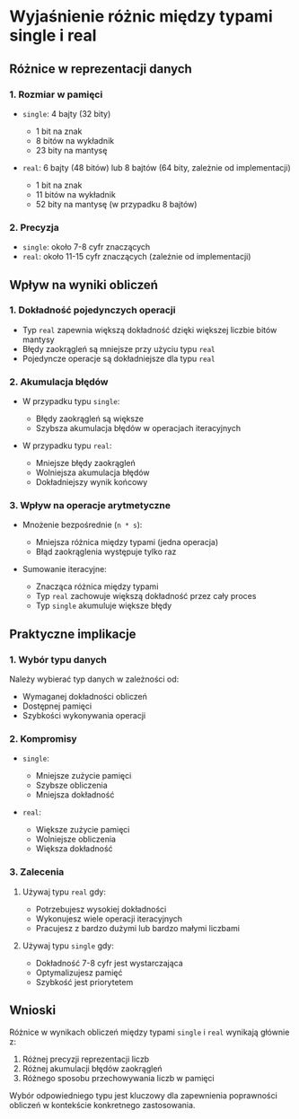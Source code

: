 # Wyjaśnienie różnic między typami single i real

## Różnice w reprezentacji danych

### 1. Rozmiar w pamięci
- `single`: 4 bajty (32 bity)
  - 1 bit na znak
  - 8 bitów na wykładnik
  - 23 bity na mantysę

- `real`: 6 bajty (48 bitów) lub 8 bajtów (64 bity, zależnie od implementacji)
  - 1 bit na znak
  - 11 bitów na wykładnik
  - 52 bity na mantysę (w przypadku 8 bajtów)

### 2. Precyzja
- `single`: około 7-8 cyfr znaczących
- `real`: około 11-15 cyfr znaczących (zależnie od implementacji)

## Wpływ na wyniki obliczeń

### 1. Dokładność pojedynczych operacji
- Typ `real` zapewnia większą dokładność dzięki większej liczbie bitów mantysy
- Błędy zaokrągleń są mniejsze przy użyciu typu `real`
- Pojedyncze operacje są dokładniejsze dla typu `real`

### 2. Akumulacja błędów
- W przypadku typu `single`:
  - Błędy zaokrągleń są większe
  - Szybsza akumulacja błędów w operacjach iteracyjnych
  
- W przypadku typu `real`:
  - Mniejsze błędy zaokrągleń
  - Wolniejsza akumulacja błędów
  - Dokładniejszy wynik końcowy

### 3. Wpływ na operacje arytmetyczne
- Mnożenie bezpośrednie (`n * s`):
  - Mniejsza różnica między typami (jedna operacja)
  - Błąd zaokrąglenia występuje tylko raz
  
- Sumowanie iteracyjne:
  - Znacząca różnica między typami
  - Typ `real` zachowuje większą dokładność przez cały proces
  - Typ `single` akumuluje większe błędy

## Praktyczne implikacje

### 1. Wybór typu danych
Należy wybierać typ danych w zależności od:
- Wymaganej dokładności obliczeń
- Dostępnej pamięci
- Szybkości wykonywania operacji

### 2. Kompromisy
- `single`:
  - Mniejsze zużycie pamięci
  - Szybsze obliczenia
  - Mniejsza dokładność

- `real`:
  - Większe zużycie pamięci
  - Wolniejsze obliczenia
  - Większa dokładność

### 3. Zalecenia
1. Używaj typu `real` gdy:
   - Potrzebujesz wysokiej dokładności
   - Wykonujesz wiele operacji iteracyjnych
   - Pracujesz z bardzo dużymi lub bardzo małymi liczbami

2. Używaj typu `single` gdy:
   - Dokładność 7-8 cyfr jest wystarczająca
   - Optymalizujesz pamięć
   - Szybkość jest priorytetem

## Wnioski
Różnice w wynikach obliczeń między typami `single` i `real` wynikają głównie z:
1. Różnej precyzji reprezentacji liczb
2. Różnej akumulacji błędów zaokrągleń
3. Różnego sposobu przechowywania liczb w pamięci

Wybór odpowiedniego typu jest kluczowy dla zapewnienia poprawności obliczeń w kontekście konkretnego zastosowania.